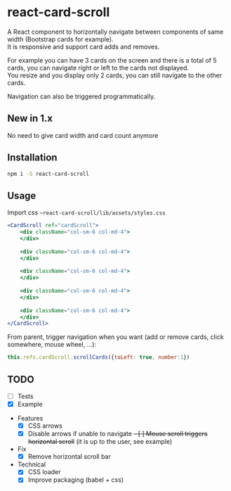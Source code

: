 # react-card-scroll
A React component to horizontally navigate between components of same width (Bootstrap cards for example).  
It is responsive and support card adds and removes.


For example you can have 3 cards on the screen and there is a total of 5 cards, you can navigate right or left to the cards not displayed.  
You resize and you display only 2 cards, you can still navigate to the other cards.

Navigation can also be triggered programmatically.

## New in 1.x
No need to give card width and card count anymore

## Installation
```bash
npm i -S react-card-scroll
```

## Usage

Import css ```~react-card-scroll/lib/assets/styles.css```


```jsx
<CardScroll ref="cardScroll">
    <div className="col-sm-6 col-md-4">
    </div>
    
    <div className="col-sm-6 col-md-4">
    </div>
    
    <div className="col-sm-6 col-md-4">
    </div>
    
    <div className="col-sm-6 col-md-4">
    </div>
    
    <div className="col-sm-6 col-md-4">
    </div>
</CardScroll>
```

From parent, trigger navigation when you want (add or remove cards, click somewhere, mouse wheel, ...):

```javascript
this.refs.cardScroll.scrollCards({toLeft: true, number:1})
```



## TODO
- [ ] Tests
- [x] Example
- Features
    - [x] CSS arrows
    - [x] Disable arrows if unable to navigate
    ~~- [ ] Mouse scroll triggers horizontal scroll~~ (it is up to the user, see example)
- Fix
    - [x] Remove horizontal scroll bar
- Technical
    - [x] CSS loader
    - [x] Improve packaging (babel + css)
